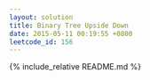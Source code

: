 ```yaml
---
layout: solution
title: Binary Tree Upside Down
date: 2015-05-11 00:19:55 +0800
leetcode_id: 156
---
```

{% include_relative README.md %}
